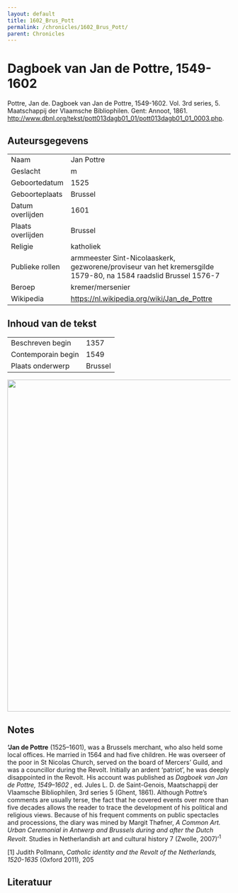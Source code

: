 ```yaml
---
layout: default
title: 1602_Brus_Pott
permalink: /chronicles/1602_Brus_Pott/
parent: Chronicles
--- 
```



# Dagboek van Jan de Pottre, 1549-1602 

Pottre, Jan de. Dagboek van Jan de Pottre, 1549-1602. Vol. 3rd series, 5. Maatschappij der Vlaamsche Bibliophilen. Gent: Annoot, 1861. http://www.dbnl.org/tekst/pott013dagb01_01/pott013dagb01_01_0003.php. 

## Auteursgegevens 

| | | 
| --------------- | --------------- | 
| Naam | Jan Pottre | 
| Geslacht | m | 
 | Geboortedatum | 1525 | 
| Geboorteplaats | Brussel | 
| Datum overlijden | 1601 | 
| Plaats overlijden | Brussel | 
| Religie | katholiek | 
| Publieke rollen | armmeester Sint-Nicolaaskerk, gezworene/proviseur van het kremersgilde 1579-80, na 1584 raadslid Brussel 1576-7 | 
| Beroep | kremer/mersenier | 
| Wikipedia | https://nl.wikipedia.org/wiki/Jan_de_Pottre | 

## Inhoud van de tekst 

| | | 
| --------------- | --------------- | 
| Beschreven begin | 1357 | 
| Contemporain begin | 1549 | 
| Plaats onderwerp | Brussel | 

[<img src="..\..\barplots_chronicles\1602_Brus_Pott.jpg" width="750"/>](..\..\barplots_chronicles\1602_Brus_Pott.jpg) 

## Notes 

**‘Jan de Pottre** (1525–1601), was a Brussels merchant, who also held some
local offices. He married in 1564 and had five children. He was overseer of
the poor in St Nicolas Church, served on the board of Mercers’ Guild, and was
a councillor during the Revolt. Initially an ardent ‘patriot’, he was deeply
disappointed in the Revolt. His account was published as _Dagboek van Jan de
Pottre, 1549–1602_ , ed. Jules L. D. de Saint-Genois, Maatschappij der
Vlaamsche Bibliophilen, 3rd series 5 (Ghent, 1861). Although Pottre’s comments
are usually terse, the fact that he covered events over more than five decades
allows the reader to trace the development of his political and religious
views. Because of his frequent comments on public spectacles and processions,
the diary was mined by  Margit Thøfner, _A Common Art. Urban Ceremonial in
Antwerp and Brussels during and after the Dutch Revolt_. Studies in
Netherlandish art and cultural history 7 (Zwolle, 2007)’<sup>1</sup>

[1] Judith Pollmann, _Catholic identity and the Revolt of the Netherlands,
1520-1635_ (Oxford 2011), 205





## Literatuur 

